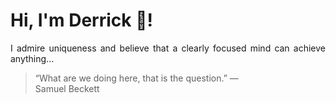 # Hi, I'm Derrick 👋!
<p align="justify">I admire uniqueness and believe that a clearly focused mind can achieve anything...</p> 
<!-- #quote-start -->
<blockquote>&ldquo;What are we doing here, that is the question.&rdquo; &mdash; <footer>Samuel Beckett</footer></blockquote>
<!-- #quote-end -->
